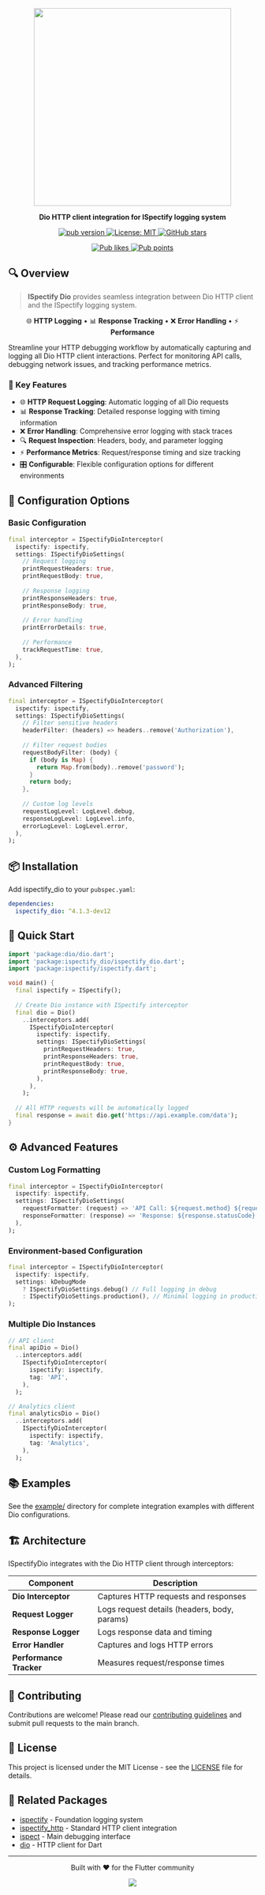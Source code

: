 <div align="center">
  <img src="https://github.com/yelmuratoff/packages_assets/blob/main/assets/ispect/ispect.png?raw=true" width="400">
  
  <p><strong>Dio HTTP client integration for ISpectify logging system</strong></p>
  
  <p>
    <a href="https://pub.dev/packages/ispectify_dio">
      <img src="https://img.shields.io/pub/v/ispectify_dio.svg" alt="pub version">
    </a>
    <a href="https://opensource.org/licenses/MIT">
      <img src="https://img.shields.io/badge/license-MIT-blue.svg" alt="License: MIT">
    </a>
    <a href="https://github.com/yelmuratoff/ispect">
      <img src="https://img.shields.io/github/stars/yelmuratoff/ispect?style=social" alt="GitHub stars">
    </a>
  </p>
  
  <p>
    <a href="https://pub.dev/packages/ispectify_dio/score">
      <img src="https://img.shields.io/pub/likes/ispectify_dio?logo=flutter" alt="Pub likes">
    </a>
    <a href="https://pub.dev/packages/ispectify_dio/score">
      <img src="https://img.shields.io/pub/points/ispectify_dio?logo=flutter" alt="Pub points">
    </a>
  </p>
</div>

## 🔍 Overview

> **ISpectify Dio** provides seamless integration between Dio HTTP client and the ISpectify logging system.

<div align="center">

🌐 **HTTP Logging** • 📊 **Response Tracking** • ❌ **Error Handling** • ⚡ **Performance**

</div>

Streamline your HTTP debugging workflow by automatically capturing and logging all Dio HTTP client interactions. Perfect for monitoring API calls, debugging network issues, and tracking performance metrics.

### 🎯 Key Features

- 🌐 **HTTP Request Logging**: Automatic logging of all Dio requests
- 📊 **Response Tracking**: Detailed response logging with timing information
- ❌ **Error Handling**: Comprehensive error logging with stack traces
- 🔍 **Request Inspection**: Headers, body, and parameter logging
- ⚡ **Performance Metrics**: Request/response timing and size tracking
- 🎛️ **Configurable**: Flexible configuration options for different environments

## 🔧 Configuration Options

### Basic Configuration

```dart
final interceptor = ISpectifyDioInterceptor(
  ispectify: ispectify,
  settings: ISpectifyDioSettings(
    // Request logging
    printRequestHeaders: true,
    printRequestBody: true,
    
    // Response logging
    printResponseHeaders: true,
    printResponseBody: true,
    
    // Error handling
    printErrorDetails: true,
    
    // Performance
    trackRequestTime: true,
  ),
);
```

### Advanced Filtering

```dart
final interceptor = ISpectifyDioInterceptor(
  ispectify: ispectify,
  settings: ISpectifyDioSettings(
    // Filter sensitive headers
    headerFilter: (headers) => headers..remove('Authorization'),
    
    // Filter request bodies
    requestBodyFilter: (body) {
      if (body is Map) {
        return Map.from(body)..remove('password');
      }
      return body;
    },
    
    // Custom log levels
    requestLogLevel: LogLevel.debug,
    responseLogLevel: LogLevel.info,
    errorLogLevel: LogLevel.error,
  ),
);
```

## 📦 Installation

Add ispectify_dio to your `pubspec.yaml`:

```yaml
dependencies:
  ispectify_dio: ^4.1.3-dev12
```

## 🚀 Quick Start

```dart
import 'package:dio/dio.dart';
import 'package:ispectify_dio/ispectify_dio.dart';
import 'package:ispectify/ispectify.dart';

void main() {
  final ispectify = ISpectify();
  
  // Create Dio instance with ISpectify interceptor
  final dio = Dio()
    ..interceptors.add(
      ISpectifyDioInterceptor(
        ispectify: ispectify,
        settings: ISpectifyDioSettings(
          printRequestHeaders: true,
          printResponseHeaders: true,
          printRequestBody: true,
          printResponseBody: true,
        ),
      ),
    );
  
  // All HTTP requests will be automatically logged
  final response = await dio.get('https://api.example.com/data');
}
```

## ⚙️ Advanced Features

### Custom Log Formatting

```dart
final interceptor = ISpectifyDioInterceptor(
  ispectify: ispectify,
  settings: ISpectifyDioSettings(
    requestFormatter: (request) => 'API Call: ${request.method} ${request.uri}',
    responseFormatter: (response) => 'Response: ${response.statusCode} (${response.data?.length ?? 0} bytes)',
  ),
);
```

### Environment-based Configuration

```dart
final interceptor = ISpectifyDioInterceptor(
  ispectify: ispectify,
  settings: kDebugMode 
    ? ISpectifyDioSettings.debug() // Full logging in debug
    : ISpectifyDioSettings.production(), // Minimal logging in production
);
```

### Multiple Dio Instances

```dart
// API client
final apiDio = Dio()
  ..interceptors.add(
    ISpectifyDioInterceptor(
      ispectify: ispectify,
      tag: 'API',
    ),
  );

// Analytics client
final analyticsDio = Dio()
  ..interceptors.add(
    ISpectifyDioInterceptor(
      ispectify: ispectify,
      tag: 'Analytics',
    ),
  );
```

## 📚 Examples

See the [example/](example/) directory for complete integration examples with different Dio configurations.

## 🏗️ Architecture

ISpectifyDio integrates with the Dio HTTP client through interceptors:

| Component | Description |
|-----------|-----------|
| **Dio Interceptor** | Captures HTTP requests and responses |
| **Request Logger** | Logs request details (headers, body, params) |
| **Response Logger** | Logs response data and timing |
| **Error Handler** | Captures and logs HTTP errors |
| **Performance Tracker** | Measures request/response times |

## 🤝 Contributing

Contributions are welcome! Please read our [contributing guidelines](../../CONTRIBUTING.md) and submit pull requests to the main branch.

## 📄 License

This project is licensed under the MIT License - see the [LICENSE](LICENSE) file for details.

## 🔗 Related Packages

- [ispectify](../ispectify) - Foundation logging system
- [ispectify_http](../ispectify_http) - Standard HTTP client integration
- [ispect](../ispect) - Main debugging interface
- [dio](https://pub.dev/packages/dio) - HTTP client for Dart

---

<div align="center">
  <p>Built with ❤️ for the Flutter community</p>
  <a href="https://github.com/yelmuratoff/ispect/graphs/contributors">
    <img src="https://contrib.rocks/image?repo=yelmuratoff/ispect" />
  </a>
</div>